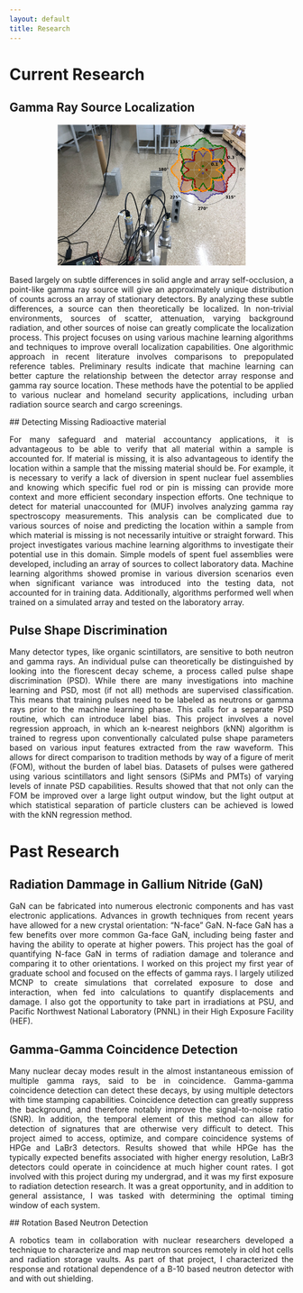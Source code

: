 ```yaml
---
layout: default
title: Research
---
```

# Current Research
## Gamma Ray Source Localization

<p align="center">
<img src="assets/gl.png" alt="Headshot" height="250px">
</p>
<p align="justify">
Based largely on subtle differences in solid angle and array self-occlusion, a point-like gamma ray source will give an approximately unique distribution of counts across an array of stationary detectors. By analyzing these subtle differences, a source can then theoretically be localized. In non-trivial environments, sources of scatter, attenuation, varying background radiation, and other sources of noise can greatly complicate the localization process. This project focuses on using various machine learning algorithms and techniques to improve overall localization capabilities. One algorithmic approach in recent literature involves comparisons to prepopulated reference tables. Preliminary results indicate that machine learning can better capture the relationship between the detector array response and gamma ray source location. These methods have the potential to be applied to various nuclear and homeland security applications, including urban radiation source search and cargo screenings. 
</p>
## Detecting Missing Radioactive material
<p align="justify">
For many safeguard and material accountancy applications, it is advantageous to be able to verify that all material within a sample is accounted for. If material is missing, it is also advantageous to identify the location within a sample that the missing material should be. For example, it is necessary to verify a lack of diversion in spent nuclear fuel assemblies and knowing which specific fuel rod or pin is missing can provide more context and more efficient secondary inspection efforts. One technique to detect for material unaccounted for (MUF) involves analyzing gamma ray spectroscopy measurements. This analysis can be complicated due to various sources of noise and predicting the location within a sample from which material is missing is not necessarily intuitive or straight forward. This project investigates various machine learning algorithms to investigate their potential use in this domain. Simple models of spent fuel assemblies were developed, including an array of sources to collect laboratory data. Machine learning algorithms showed promise in various diversion scenarios even when significant variance was introduced into the testing data, not accounted for in training data. Additionally, algorithms performed well when trained on a simulated array and tested on the laboratory array. 
</p>

## Pulse Shape Discrimination
<p align="justify">
Many detector types, like organic scintillators, are sensitive to both neutron and gamma rays. An individual pulse can theoretically be distinguished by looking into the florescent decay scheme, a process called pulse shape discrimination (PSD). While there are many investigations into machine learning and PSD, most (if not all) methods are supervised classification. This means that training pulses need to be labeled as neutrons or gamma rays prior to the machine learning phase. This calls for a separate PSD routine, which can introduce label bias. This project involves a novel regression approach, in which an k-nearest neighbors (kNN) algorithm is trained to regress upon conventionally calculated pulse shape parameters based on various input features extracted from the raw waveform. This allows for direct comparison to tradition methods by way of a figure of merit (FOM), without the burden of label bias. Datasets of pulses were gathered using various scintillators and light sensors (SiPMs and PMTs) of varying levels of innate PSD capabilities. Results showed that that not only can the FOM be improved over a large light output window, but the light output at which statistical separation of particle clusters can be achieved is lowed with the kNN regression method.
</p>

# Past Research
## Radiation Dammage in Gallium Nitride (GaN)
<p align="justify">
GaN can be fabricated into numerous electronic components and has vast electronic applications. Advances in growth techniques from recent years have allowed for a new crystal orientation: “N-face” GaN. N-face GaN has a few benefits over more common Ga-face GaN, including being faster and having the ability to operate at higher powers. This project has the goal of quantifying N-face GaN in terms of radiation damage and tolerance and comparing it to other orientations. I worked on this project my first year of graduate school and focused on the effects of gamma rays. I largely utilized MCNP to create simulations that correlated exposure to dose and interaction, when fed into calculations to quantify displacements and damage. I also got the opportunity to take part in irradiations at PSU, and Pacific Northwest National Laboratory (PNNL) in their High Exposure Facility (HEF).
</p>

## Gamma-Gamma Coincidence Detection
<p align="justify">
Many nuclear decay modes result in the almost instantaneous emission of multiple gamma rays, said to be in coincidence. Gamma-gamma coincidence detection can detect these decays, by using multiple detectors with time stamping capabilities. Coincidence detection can greatly suppress the background, and therefore notably improve the signal-to-noise ratio (SNR). In addition, the temporal element of this method can allow for detection of signatures that are otherwise very difficult to detect. This project aimed to access, optimize, and compare coincidence systems of HPGe and LaBr3 detectors. Results showed that while HPGe has the typically expected benefits associated with higher energy resolution, LaBr3 detectors could operate in coincidence at much higher count rates. I got involved with this project during my undergrad, and it was my first exposure to radiation detection research. It was a great opportunity, and in addition to general assistance, I was tasked with determining the optimal timing window of each system.
</p>
## Rotation Based Neutron Detection
<p align="justify">
A robotics team in collaboration with nuclear researchers developed a technique to characterize and map neutron sources remotely in old hot cells and radiation storage vaults. As part of that project, I characterized the response and rotational dependence of a B-10 based neutron detector with and with out shielding.
</p>
